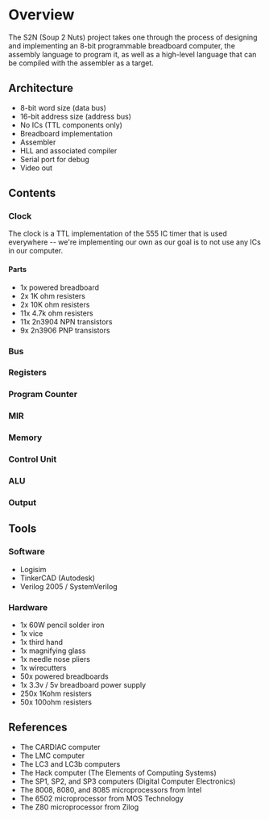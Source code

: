 # Overview
The S2N (Soup 2 Nuts) project takes one through the process of designing and implementing an 8-bit programmable breadboard computer, the assembly language to program it, as well as a high-level language that can be compiled with the assembler as a target.

## Architecture
- 8-bit word size (data bus)
- 16-bit address size (address bus)
- No ICs (TTL components only)
- Breadboard implementation
- Assembler
- HLL and associated compiler
- Serial port for debug
- Video out

## Contents
### Clock
The clock is a TTL implementation of the 555 IC timer that is used everywhere -- we're implementing our own as our goal is to not use any ICs in our computer.
#### Parts
- 1x powered breadboard
- 2x 1K ohm resisters
- 2x 10K ohm resisters
- 11x 4.7k ohm resisters
- 11x 2n3904 NPN transistors
- 9x 2n3906 PNP transistors

### Bus
### Registers
### Program Counter
### MIR
### Memory
### Control Unit
### ALU
### Output

## Tools
### Software
- Logisim
- TinkerCAD (Autodesk)
- Verilog 2005 / SystemVerilog

### Hardware
- 1x 60W pencil solder iron
- 1x vice
- 1x third hand
- 1x magnifying glass
- 1x needle nose pliers
- 1x wirecutters
- 50x powered breadboards
- 1x 3.3v / 5v breadboard power supply
- 250x 1Kohm resisters
- 50x 100ohm resisters

## References
- The CARDIAC computer
- The LMC computer
- The LC3 and LC3b computers
- The Hack computer (The Elements of Computing Systems)
- The SP1, SP2, and SP3 computers (Digital Computer Electronics)
- The 8008, 8080, and 8085 microprocessors from Intel
- The 6502 microprocessor from MOS Technology
- The Z80 microprocessor from Zilog